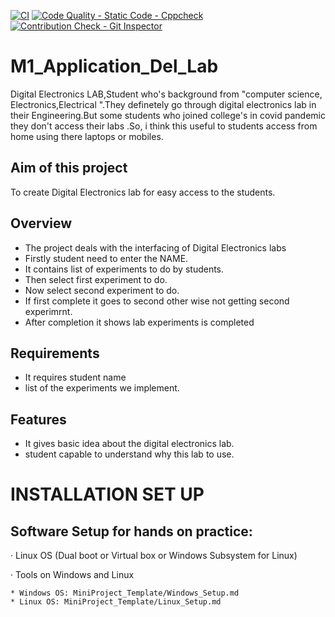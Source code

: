 [![CI](https://github.com/Kesava435/M1_Application_Del_Lab/actions/workflows/main.yml/badge.svg)](https://github.com/Kesava435/M1_Application_Del_Lab/actions/workflows/main.yml)
[![Code Quality - Static Code - Cppcheck](https://github.com/Kesava435/M1_Application_Del_Lab/actions/workflows/c-cpp.yml/badge.svg)](https://github.com/Kesava435/M1_Application_Del_Lab/actions/workflows/c-cpp.yml)
[![Contribution Check - Git Inspector](https://github.com/tlnsnani/M1_Game_Tick_Tak_Toe/actions/workflows/gitinspector.yml/badge.svg)](https://github.com/tlnsnani/M1_Game_Tick_Tak_Toe/actions/workflows/gitinspector.yml)
# M1_Application_Del_Lab
Digital Electronics LAB,Student who's background from "computer science, Electronics,Electrical ".They definetely go through digital electronics lab in their Engineering.But some students who joined college's in covid pandemic they don't access their labs .So, i think this useful to students access from  home using  there  laptops or mobiles.
## Aim of this project
 To create Digital Electronics lab for easy access to the students.
## Overview
* The project deals with the interfacing of Digital Electronics labs
* Firstly student need to enter the NAME.
* It contains list of experiments to do by students.
* Then select first experiment to do.
* Now select second experiment to do.
* If first complete it goes to second other wise not getting second experimrnt.
* After completion it shows lab experiments is completed
## Requirements 
* It requires student name
* list of the experiments we implement.
## Features
* It gives basic idea about the digital electronics lab.
* student capable to understand why this lab to use.
# INSTALLATION SET UP
 
 ## Software Setup for hands on practice:
·         Linux OS (Dual boot or Virtual box or Windows Subsystem for Linux)

·         Tools on Windows and Linux

    * Windows OS: MiniProject_Template/Windows_Setup.md
    * Linux OS: MiniProject_Template/Linux_Setup.md
